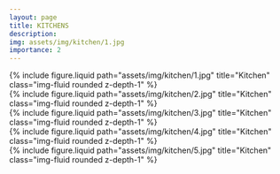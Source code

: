 ```yaml
---
layout: page
title: KITCHENS
description:
img: assets/img/kitchen/1.jpg
importance: 2
---
```


<div class="row">
    <div class="col-sm mt-3 mt-md-0">
        {% include figure.liquid path="assets/img/kitchen/1.jpg" title="Kitchen" class="img-fluid rounded z-depth-1" %}
    </div>
    <div class="col-sm mt-3 mt-md-0">
        {% include figure.liquid path="assets/img/kitchen/2.jpg" title="Kitchen" class="img-fluid rounded z-depth-1" %}
    </div>
</div>

<div class="row">
    <div class="col-sm mt-3 mt-md-0">
        {% include figure.liquid path="assets/img/kitchen/3.jpg" title="Kitchen" class="img-fluid rounded z-depth-1" %}
    </div>
    <div class="col-sm mt-3 mt-md-0">
        {% include figure.liquid path="assets/img/kitchen/4.jpg" title="Kitchen" class="img-fluid rounded z-depth-1" %}
    </div>
    <div class="col-sm mt-3 mt-md-0">
        {% include figure.liquid path="assets/img/kitchen/5.jpg" title="Kitchen" class="img-fluid rounded z-depth-1" %}
    </div>
</div>

